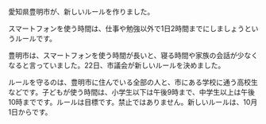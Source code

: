 愛知県豊明市が、新しいルールを作りました。

スマートフォンを使う時間は、仕事や勉強以外で1日2時間までにしましょうというルールです。

豊明市は、スマートフォンを使う時間が長いと、寝る時間や家族の会話が少なくなると言っていました。22日、市議会が新しいルールを決めました。

ルールを守るのは、豊明市に住んでいる全部の人と、市にある学校に通う高校生などです。子どもが使う時間は、小学生以下は午後9時まで、中学生以上は午後10時までです。ルールは目標です。禁止ではありません。新しいルールは、10月1日からです。